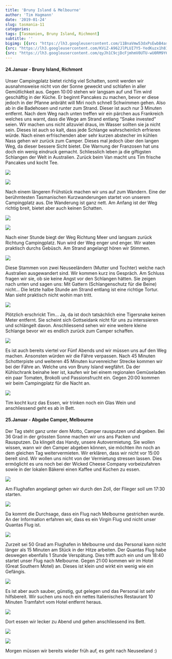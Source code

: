 ```yaml
---
title: 'Bruny Island & Melbourne'
author: 'Tim Hagmann'
date: '2019-01-24'
slug: tasmania-11
categories:
tags: [Tasmanien, Bruny Island, Richmont]
subtitle: ''
bigimg: [{src: "https://lh3.googleusercontent.com/11BnaVmw53dxPsEwbB4as46AjyJvoprHx3ga2NDMKE0UMKdVfjBYW5TyVTQ5owYcD7Crsp5iPkJSH1vIpELreEuH6djngkJ4Ozy0VJn0-vwDYFtlp54XgL3eztaytljiEu7XY4C4hnA=w1920-h1080"},
{src: "https://lh3.googleusercontent.com/KViZ-A962JlPLUI7Y5-YedKuzx1h81HLFiS_yyNM0tzHQops7TBp0stoTY52MK6MnpOy_gM6T_gPepjOpcewb5JlJE5h7jWY8tyUCcgk9e7syZSAdJFiY-IAGuH5kWLh9HkAZSsk0HA=w1920-h1080"},
{src: "https://lh3.googleusercontent.com/qyJh1C9cjDcFjmhmV0UTU-wU0RM9Y6_K15mY144SzfyC2aBxXbUIzqAqQboCk0KGU6FmTjhdJDp41Jk5vIEVEKypSm7A9e_7ZZYXCW8TwuHNbNuV09GC1Nc-1FudCfcitIeS4TWicS4=w1920-h1080"}]
---
```


#### 24.Januar - Bruny Island, Richmont
Unser Campingplatz bietet richtig viel Schatten, somit werden wir ausnahmsweise nicht von der Sonne geweckt und schlafen in aller Gemütlichkeit aus. Gegen 10:00 stehen wir langsam auf und Tim wird geschäftig in der Küche. Er beginnt Pancakes zu machen, bevor er diese jedoch in der Pfanne anbräht will Miri noch schnell Schwimmen gehen. Also ab in die Badehosen und runter zum Strand. Dieser ist auch nur 3 Minuten entfernt. Nach dem Weg nach unten treffen wir ein pärchen aus Frankreich welches uns warnt, dass die Wege am Strand entlang “Snake invested” seien. Wir machen uns nicht allzuviel draus, im Wasser sollten sie ja nicht sein. Dieses ist auch so kalt, dass jede Schlange wahrscheinlich erfrieren würde. Nach einen erfrischenden aber sehr kurzen abstecher im kühlen Nass gehen wir zurück zum Camper. Dieses mal jedoch über den langen Weg, da dieser bessere Sicht bietet. Die Warnung der Franzosen hat uns doch ein wenig eindruck gemacht. Schliesslich leben ja die giftigsten Schlangen der Welt in Australien. Zurück beim Van macht uns Tim frische Pancakes und kocht Tee.

![](https://lh3.googleusercontent.com/jGhCsZ68GdBqnbTCwETguQhlxYro2wnRrgqD5xm1FgFc0fffiyLexlSukeL3M1lFQD7H0TSQvSK5BXQW_DEKzVyZAkX1H88SpXKPPF-L3BNUuWerDousbr_6__uT2e7NWdqklfH43_g=w1920-h1080)

![](https://lh3.googleusercontent.com/TVSqcTMw56SvMwYueiExveSM3XJt4uL_iQTCtU7Lm4x0Uq0V6teLcULC5IRqJB_A96UcZrU0JTE4udY9M3sYPAo7MYoiekhL1vLrMoLsC_mXjxs1-CpG0nd2I8bf6TXWTuNIYBZbdRE=w1920-h1080)

Nach einem längeren Frühstück machen wir uns auf zum Wandern. Eine der berühmtesten Tasmanischen Kurzwanderungen startet von unserem Campingplatz aus. Die Wanderung ist ganz nett. Am Anfang ist der Weg richtig breit, bietet aber auch keinen Schatten.

![](https://lh3.googleusercontent.com/Ee_oYkPPii8vVCgFxQV_jkEUrftKwsdIYACVAwgG04k0BDT6Sixoh69cDNEq-jDddIrVaeftqXr-kjs6g_xAvUuqUreNO3aFcodKf6Hu03kWmwQnhTDvkKLc8fRbedyG06o_tNsuWuw=w1920-h1080)

![](https://lh3.googleusercontent.com/ml2Vtvh3YyDYKEOdwoA2q18Hl5j1wq7ZqCrbmxdO4wCW2P9i6Qru4IkTqi2_1TqgsQfagz5JrhRLLIELaO7ce5p8IQuJ7byQT5xRzXike5ji4i3OaDlXUDOi_MVOc7RTA4Dv66YMXTc=w1920-h1080)

Nach einer Stunde biegt der Weg Richtung Meer und langsam zurück Richtung Campingplatz. Nun wird der Weg enger und enger. Wir waten praktisch durchs Gebüsch. Am Strand angelangt hören wir Stimmen.

![](https://lh3.googleusercontent.com/WBd52zhybDy1tHfEdW_1rGUU5BxIBoKIpJlsjGlPyrLvN1IENzqL_hNdef5d7VeifKbkTfUH1QG7sNddLCE57MYtvuQ169wv8sdvZH_tUfUcnvPaTyDT0dw8GJgIQ-2l0Ge8ilvKeM0=w1920-h1080)

Diese Stammen von zwei Neuseeländern (Mutter und Tochter) welche nach Australien ausgewandert sind. Wir kommen kurz ins Gespräch. Am Schluss fragen wir sie, ob sie keine Angst vor den Schlangen hätten. Sie zeigen nach unten und sagen uns: Mit Gattern (Schlangenschutz für die Beine) nicht... Die letzte halbe Stunde am Strand entlang ist eine richtige Tortur. Man sieht praktisch nicht wohin man tritt.

![](https://lh3.googleusercontent.com/XW2fU03FCr2ULC0e-pOyFbdLN4QHnySBGocGR_YqmaS6JaEyvOkjztPr7JoSyoUr_ucWZzXZNJ34nkvZeHJKQ-l_3Ik8CSWK4RcjcMtThaPD-aghseKLvK80X-wC970OkFK47AUwiMY=w1920-h1080)

Plötzlich erschrickt Tim... Ja, da ist doch tatsächlich eine Tigersnake keinen Meter entfernt. Sie scheint sich Gottseidank nicht für uns zu interssieren und schlängelt davon. Anschliessend sehen wir eine weitere kleine Schlange bevor wir es endlich zurück zum Camper schaffen.

![](https://lh3.googleusercontent.com/YVQk4SAqwM_WookErBNphBVebZq6fAKdkOFEFLKxpgTxOCnfshTG99g7bEvWoESBQueGVKMA-khWnM1lxIt9-Hzrrcf_E0OQxp94gig-S0gG5KOWnW23qjZvSVFacWVQMDoqzifZUxU=w1920-h1080)

Es ist auch bereits viertel vor Fünf Abends und wir müssen uns auf den Weg machen. Ansonsten würden wir die Fähre verpassen. Nach 45 Minuten Schotterpiste und weiteren 45 Minuten kurvenreicher Strecke kommen wir bei der Fähre an. Welche uns von Bruny Island wegfährt. Da der Kühlschrank beinahe leer ist, kaufen wir bei einem regionalen Gemüseladen ein paar Tomaten, Brokolli und Passionsfrucht ein. Gegen 20:00 kommen wir beim Campingplatz für die Nacht an.

![](https://lh3.googleusercontent.com/5MjyRmOrHxL_my8RZzE_6y7mNbHhvOmfnCL6LUG8p7NiVnnTOnmQjGvxz1p6WtZJSUrul64e8pn98rlPx2sDtoIvFz3fiLhSs1hO_z-hHzSLkX9kkSgvSlr9rBo5d5Vi356AAo-clm4=w1920-h1080)

Tim kocht kurz das Essen, wir trinken noch ein Glas Wein und anschliessend geht es ab in Bett.

#### 25.Januar - Abgabe Camper, Melbourne
Der Tag steht ganz unter dem Motto, Camper rausputzen und abgeben. Bei 36 Grad in der grössten Sonne machen wir uns ans Packen und Rausputzen. Da klingelt das Handy, unsere Autovermietung. Sie wollen wissen, wann wir den Camper abgeben können, sie möchten ihn noch an dem gleichen Tag weitervermieten. Wir erklären, dass wir nicht vor 15:00 bereit sind. Wir wollen uns nicht von der Vermietung stressen lassen. Dies ermöglicht es uns noch bei der Wicked Cheese Company vorbeizufahren sowie in der lokalen Bäkerei einen Kaffee und Kuchen zu essen.

![](https://lh3.googleusercontent.com/4-HJbFqvVGMxw2-ie81TSXhLepU1mgugE3acbZF49GppYpQb1_z0dcoPKi7jHiLveY-XqzkLPOmo3OTRKS53vMeFChKQ7acMZtI00-rCEEHqA8NjoNmMOs4E402E2cQNHLqjM671GmE=w1920-h1080)

Am Flughafen angelangt gehen wir durch den Zoll, der Flieger soll um 17:30 starten.

![](https://lh3.googleusercontent.com/8aZTeeWfiSWKSq_zUznSErGwzqtr8XtMBqMEsP_WiBEUUQ25z7EAWhuJ31vcXd8ohq--RVy7T69NfiolME6i6sQQmaYBXGu6tWwMuqQUL1gDqE5VgZmrrzQGJVbhg_tmp6JhJa-Ctx0=w1920-h1080)

Da kommt die Durchsage, dass ein Flug nach Melbourne gestrichen wurde. An der Information erfahren wir, dass es ein Virgin Flug und nicht unser Quantas Flug ist.

![](https://lh3.googleusercontent.com/f09CLR9k6rOuilJ4PpuK-6bA62ynQdsj5nd6OZsJaUMRYMA_60DXcGjlBco5Cca_GgjPho8ef8hGJtJSKKhjKG2jQzmrmTYc_mXW6x7yoF1iSkmFquQQnZoitzHVWynzarAltwEx5CM=w1920-h1080)

Zurzeit sei 50 Grad am Flughafen in Melbourne und das Personal kann nicht länger als 15 Minuten am Stück in der Hitze arbeiten. Der Quantas Flug habe deswegen ebenfalls 1 Stunde Verspätung. Dies trifft auch ein und um 18:40 startet unser Flug nach Melbourne. Gegen 21:00 kommen wir im Hotel (Great Southern Motel) an. Dieses ist klein und wirkt ein wenig wie ein Gefängis.

![](https://lh3.googleusercontent.com/esR7zwYSh4f_lZlJ_n03UNfAPeeF2PxSeERFr74cGYIB1YhegDzSKFHiRF5OSCBsFrZ_56Bqeg5ROpmtII2AFJzy2vndFZbFnW09V7a8-vUiQI8pI5t07J8fWpyDH3ZGMmgBwhWFeAQ=w1920-h1080)

Es ist aber auch sauber, günstig, gut gelegen und das Personal ist sehr hilfsbereit. Wir suchen uns noch ein nettes Italienisches Restaurant 10 Minuten Tramfahrt vom Hotel entfernt heraus.

![](https://lh3.googleusercontent.com/60WymEPfwmviPcWnp50h1hQzclx4IBurbGZvQ6X68rFwzHW9L1hR9gnXVhh8K3_7G7jAAY876xmAb0yAhGKPf0V9V-GwqycTgj0U8duXd2h7_Hn9tH5xv1DtirHjVKfnPyrawER4X-8=w1920-h1080)

Dort essen wir lecker zu Abend und gehen anschliessend ins Bett.

![](https://lh3.googleusercontent.com/CK0Sj27ZFEYpeXXhCoKcn3AyMtN-FMy9d_I-Lp6tI95gjtDlpbr0X2eCEYJEinqBrtYcln7dyBSf3aK-M_JexyLvwex6yY-jSlXcH9gfkJYAYG9o_fHq_9zmQAmfG6NwTsGG4-SYn9M=w1920-h1080)

![](https://lh3.googleusercontent.com/TatWlf43SKvoFWbUqf6DbOrvYoj157lxfd-3Stw4iMRQC2rQMxnQgjzwXyugaDIvzcofj38lEGdFQMtE1RsLJvc7VXuOPKpVVjkD5O7RFv3pyJHkbA5SmIqlnLKfyTWeMXo5en6g8TQ=w1920-h1080)

Morgen müssen wir bereits wieder früh auf, es geht nach Neuseeland :)
